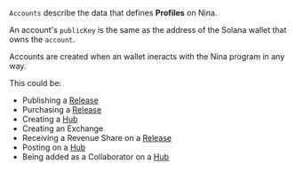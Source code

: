 `Accounts` describe the data that defines **Profiles** on Nina.

An account's `publicKey` is the same as the address of the Solana wallet that owns the `account`.

Accounts are created when an wallet ineracts with the Nina program in any way. 

This could be:
 - Publishing a [Release](/#tag/Releases)
 - Purchasing a [Release](/#tag/Releases)
 - Creating a [Hub](/#tag/Hubs)
 - Creating an Exchange
 - Receiving a Revenue Share on a [Release](/#tag/Releases)
 - Posting on a [Hub](/#tag/Hubs)
 - Being added as a Collaborator on a [Hub](/#tag/Hubs)
